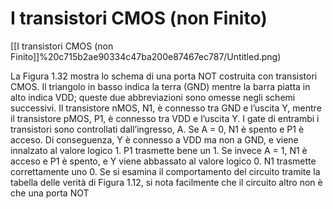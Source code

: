 # I transistori CMOS (non Finito)

[[I transistori CMOS (non Finito]]%20c715b2ae90334c47ba200e87467ec787/Untitled.png)

La Figura 1.32 mostra lo schema di una porta NOT costruita con transistori
CMOS. Il triangolo in basso indica la terra (GND) mentre la barra piatta in
alto indica VDD; queste due abbreviazioni sono omesse negli schemi successivi. Il transistore nMOS, N1, è connesso tra GND e l’uscita Y, mentre il transistore pMOS, P1, è connesso tra VDD e l’uscita Y. I gate di entrambi i transistori
sono controllati dall’ingresso, A.
Se A = 0, N1 è spento e P1 è acceso. Di conseguenza, Y è connesso a VDD
ma non a GND, e viene innalzato al valore logico 1. P1 trasmette bene un 1.
Se invece A = 1, N1 è acceso e P1 è spento, e Y viene abbassato al valore logico 0. N1 trasmette correttamente uno 0. Se si esamina il comportamento del
circuito tramite la tabella delle verità di Figura 1.12, si nota facilmente che il
circuito altro non è che una porta NOT
